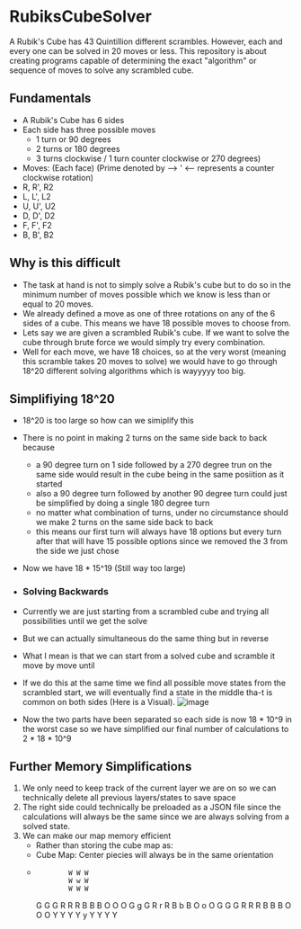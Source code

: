 # RubiksCubeSolver
A Rubik's Cube has 43 Quintillion different scrambles. However, each and every one can be solved in 20 moves or less. This repository is about creating programs capable of determining the exact "algorithm" or sequence of moves to solve any scrambled cube.

## Fundamentals

- A Rubik's Cube has 6 sides
- Each side has three possible moves
  -   1 turn or 90 degrees
  -   2 turns or 180 degrees
  -   3 turns clockwise / 1 turn counter clockwise or 270 degrees)
- Moves: (Each face) (Prime denoted by --> ' <-- represents a counter clockwise rotation)
-   R, R', R2
-   L, L', L2
-   U, U', U2
-   D, D', D2
-   F, F', F2
-   B, B', B2

## Why is this difficult
- The task at hand is not to simply solve a Rubik's cube but to do so in the minimum number of moves possible which we know is less than or equal to 20 moves.
- We already defined a move as one of three rotations on any of the 6 sides of a cube. This means we have 18 possible moves to choose from.
- Lets say we are given a scrambled Rubik's cube. If we want to solve the cube through brute force we would simply try every combination.
- Well for each move, we have 18 choices, so at the very worst (meaning this scramble takes 20 moves to solve) we would have to go through 18^20 different solving algorithms which is wayyyyy too big.

## Simplifiying 18^20
- 18^20 is too large so how can we simiplify this
- There is no point in making 2 turns on the same side back to back because
  - a 90 degree turn on 1 side followed by a 270 degree trun on the same side would result in the cube being in the same posiition as it started
  - also a 90 degree turn followed by another 90 degree turn could just be simplified by doing a single 180 degree turn
  - no matter what combination of turns, under no circumstance should we make 2 turns on the same side back to back
  - this means our first turn will always have 18 options but every turn after that will have 15 possible options since we removed the 3 from the side we just chose
- Now we have 18 * 15^19 (Still way too large)

- ### Solving Backwards
- Currently we are just starting from a scrambled cube and trying all possibilities until we get the solve
- But we can actually simultaneous do the same thing but in reverse
- What I mean is that we can start from a solved cube and scramble it move by move until
- If we do this at the same time we find all possible move states from the scrambled start, we will eventually find a state in the middle tha-t is common on both sides (Here is a Visual).
![image](https://github.com/cyrcaleb/RubiksCubeSolver/assets/90429575/905c8bb7-1c0b-483d-a7ec-40cd8c3263c3)
- Now the two parts have been separated so each side is now 18 * 10^9 in the worst case so we have simplified our final number of calculations to 2 * 18 * 10^9

## Further Memory Simplifications
1. We only need to keep track of the current layer we are on so we can technically delete all previous layers/states to save space
2. The right side could technically be preloaded as a JSON file since the calculations will always be the same since we are always solving from a solved state.
3. We can make our map memory efficient
   - Rather than storing the cube map as:
   -   Cube Map: Center piecies will always be in the same orientation
   -   
                 W W W
                 W w W
                 W W W
       G G G     R R R     B B B     O O O
       G g G     R r R     B b B     O o O
       G G G     R R R     B B B     O O O
                 Y Y Y
                 Y y Y
                 Y Y Y
